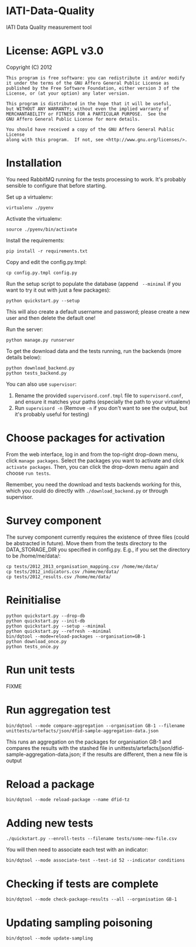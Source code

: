 IATI-Data-Quality
=================

IATI Data Quality measurement tool

License: AGPL v3.0
==================

Copyright (C) 2012

    This program is free software: you can redistribute it and/or modify
    it under the terms of the GNU Affero General Public License as
    published by the Free Software Foundation, either version 3 of the
    License, or (at your option) any later version.

    This program is distributed in the hope that it will be useful,
    but WITHOUT ANY WARRANTY; without even the implied warranty of
    MERCHANTABILITY or FITNESS FOR A PARTICULAR PURPOSE.  See the
    GNU Affero General Public License for more details.

    You should have received a copy of the GNU Affero General Public License
    along with this program.  If not, see <http://www.gnu.org/licenses/>.

Installation
============

You need RabbitMQ running for the tests processing to work. It's probably sensible to configure that before starting.

Set up a virtualenv:

    virtualenv ./pyenv

Activate the virtualenv:

    source ./pyenv/bin/activate

Install the requirements:

    pip install -r requirements.txt

Copy and edit the config.py.tmpl:

    cp config.py.tmpl config.py

Run the setup script to populate the database (append ` --minimal` if you want to try it out with just a few packages):

    python quickstart.py --setup

This will also create a default username and password; please create a new user and then delete the default one!

Run the server:

    python manage.py runserver

To get the download data and the tests running, run the backends (more details below):

    python download_backend.py
    python tests_backend.py

You can also use `supervisor`:

1. Rename the provided `supervisord.conf.tmpl` file to `supervisord.conf`, and ensure it matches your paths (especially the path to your virtualenv)
2. Run `supervisord -n` (Remove `-n` if you don't want to see the output, but it's probably useful for testing)


Choose packages for activation
==============================

From the web interface, log in and from the top-right drop-down menu, click `manage packages`. Select the packages you want to activate and click `activate packages`. Then, you can click the drop-down menu again and choose `run tests`.

Remember, you need the download and tests backends working for this, which you could do directly with `./download_backend.py` or through supervisor.

Survey component 
================

The survey component currently requires the existence of three files (could be abstracted in future). Move them from the tests directory to the DATA_STORAGE_DIR you specified in config.py. E.g., if you set the directory to be /home/me/data/:
    
    cp tests/2012_2013_organisation_mapping.csv /home/me/data/
    cp tests/2012_indicators.csv /home/me/data/
    cp tests/2012_results.csv /home/me/data/

Reinitialise
============

    python quickstart.py --drop-db
    python quickstart.py --init-db
    python quickstart.py --setup --minimal
    python quickstart.py --refresh --minimal
    bin/dqtool --mode=reload-packages --organisation=GB-1
    python download_once.py
    python tests_once.py

Run unit tests
==============

FIXME

Run aggregation test
====================

    bin/dqtool --mode compare-aggregation --organisation GB-1 --filename unittests/artefacts/json/dfid-sample-aggregation-data.json

This runs an aggregation on the packages for organisation GB-1 and compares
the results with the stashed file in unittests/artefacts/json/dfid-sample-aggregation-data.json; if the results are different, then a new file is output

Reload a package
================

    bin/dqtool --mode reload-package --name dfid-tz

Adding new tests
================

    ./quickstart.py --enroll-tests --filename tests/some-new-file.csv

You will then need to associate each test with an indicator:

    bin/dqtool --mode associate-test --test-id 52 --indicator conditions


Checking if tests are complete
==============================

    bin/dqtool --mode check-package-results --all --organisation GB-1


Updating sampling poisoning
===========================

    bin/dqtool --mode update-sampling


